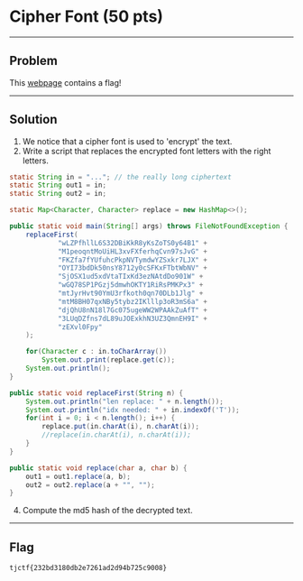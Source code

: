 # Cipher Font (50 pts)

---

## Problem
This [webpage](http://cipherfont.p.tjctf.org/) contains a flag! 

---

## Solution
1. We notice that a cipher font is used to 'encrypt' the text.
2. Write a script that replaces the encrypted font letters with the right letters.

```java
static String in = "..."; // the really long ciphertext
static String out1 = in;
static String out2 = in;

static Map<Character, Character> replace = new HashMap<>();

public static void main(String[] args) throws FileNotFoundException {
    replaceFirst(
            "wLZPfhllL6S32DBiKkR8yKsZoTS0y64B1" +
            "M1peoqntMoUiHL3xvFXferhqCvn97sJvG" +
            "FKZfa7fYUfuhcPkpNVTymdwYZSxkr7LJX" +
            "OYI73bdDk50nsY8712y0cSFKxFTbtWbNV" +
            "SjOSX1ud5xdVtaTIxKd3ezNAtdDo901W" +
            "wGQ78SP1PGzj5dmwhOKTY1RiRsPMKPx3" +
            "mtJyrHvt90YmU3rfkoth0qn70DLb1Jlg" +
            "mtM8BH07qxNBy5tybz2IKlllp3oR3mS6a" +
            "djQhU8nN18l7Gc075ugeWW2WPAAkZuAfT" +
            "3LUqDZfns7dL89uJOExkhN3UZ3QmnEH9I" +
            "zEXvl0Fpy"
    );

    for(Character c : in.toCharArray())
        System.out.print(replace.get(c));
    System.out.println();
}

public static void replaceFirst(String n) {
    System.out.println("len replace: " + n.length());
    System.out.println("idx needed: " + in.indexOf('T'));
    for(int i = 0; i < n.length(); i++) {
        replace.put(in.charAt(i), n.charAt(i));
        //replace(in.charAt(i), n.charAt(i));
    }
}

public static void replace(char a, char b) {
    out1 = out1.replace(a, b);
    out2 = out2.replace(a + "", "");
}
```
4. Compute the md5 hash of the decrypted text.

---

## Flag
`tjctf{232bd3180db2e7261ad2d94b725c9008}`